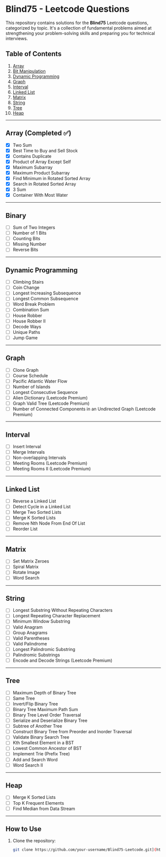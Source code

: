 # Blind75 - Leetcode Questions

This repository contains solutions for the **Blind75** Leetcode questions, categorized by topic. It's a collection of fundamental problems aimed at strengthening your problem-solving skills and preparing you for technical interviews.

## Table of Contents

1. [Array](https://github.com/MrRavikumar/Bind75_Leetcode/blob/main/README.md#array-completed-)
2. [Bit Manipulation](https://leetcode.com/problem-list/bit-manipulation/)
3. [Dynamic Programming](https://leetcode.com/problem-list/dynamic-programming/)
4. [Graph](https://leetcode.com/problem-list/graph/)
5. [Interval](#interval)
6. [Linked List](https://leetcode.com/problem-list/linked-list/)
7. [Matrix](https://leetcode.com/problem-list/matrix/)
8. [String](https://leetcode.com/problem-list/string/)
9. [Tree](https://leetcode.com/problem-list/tree/)
10. [Heap](https://leetcode.com/problem-list/heap-priority-queue/)

---

## Array (Completed ✅)

- [x] Two Sum  
- [x] Best Time to Buy and Sell Stock  
- [x] Contains Duplicate  
- [x] Product of Array Except Self  
- [x] Maximum Subarray  
- [x] Maximum Product Subarray  
- [x] Find Minimum in Rotated Sorted Array  
- [x] Search in Rotated Sorted Array  
- [x] 3 Sum  
- [x] Container With Most Water  

---

## Binary

- [ ] Sum of Two Integers  
- [ ] Number of 1 Bits  
- [ ] Counting Bits  
- [ ] Missing Number  
- [ ] Reverse Bits  

---

## Dynamic Programming

- [ ] Climbing Stairs  
- [ ] Coin Change  
- [ ] Longest Increasing Subsequence  
- [ ] Longest Common Subsequence  
- [ ] Word Break Problem  
- [ ] Combination Sum  
- [ ] House Robber  
- [ ] House Robber II  
- [ ] Decode Ways  
- [ ] Unique Paths  
- [ ] Jump Game  

---

## Graph

- [ ] Clone Graph  
- [ ] Course Schedule  
- [ ] Pacific Atlantic Water Flow  
- [ ] Number of Islands  
- [ ] Longest Consecutive Sequence  
- [ ] Alien Dictionary (Leetcode Premium)  
- [ ] Graph Valid Tree (Leetcode Premium)  
- [ ] Number of Connected Components in an Undirected Graph (Leetcode Premium)  

---

## Interval

- [ ] Insert Interval  
- [ ] Merge Intervals  
- [ ] Non-overlapping Intervals  
- [ ] Meeting Rooms (Leetcode Premium)  
- [ ] Meeting Rooms II (Leetcode Premium)  

---

## Linked List

- [ ] Reverse a Linked List  
- [ ] Detect Cycle in a Linked List  
- [ ] Merge Two Sorted Lists  
- [ ] Merge K Sorted Lists  
- [ ] Remove Nth Node From End Of List  
- [ ] Reorder List  

---

## Matrix

- [ ] Set Matrix Zeroes  
- [ ] Spiral Matrix  
- [ ] Rotate Image  
- [ ] Word Search  

---

## String

- [ ] Longest Substring Without Repeating Characters  
- [ ] Longest Repeating Character Replacement  
- [ ] Minimum Window Substring  
- [ ] Valid Anagram  
- [ ] Group Anagrams  
- [ ] Valid Parentheses  
- [ ] Valid Palindrome  
- [ ] Longest Palindromic Substring  
- [ ] Palindromic Substrings  
- [ ] Encode and Decode Strings (Leetcode Premium)  

---

## Tree

- [ ] Maximum Depth of Binary Tree  
- [ ] Same Tree  
- [ ] Invert/Flip Binary Tree  
- [ ] Binary Tree Maximum Path Sum  
- [ ] Binary Tree Level Order Traversal  
- [ ] Serialize and Deserialize Binary Tree  
- [ ] Subtree of Another Tree  
- [ ] Construct Binary Tree from Preorder and Inorder Traversal  
- [ ] Validate Binary Search Tree  
- [ ] Kth Smallest Element in a BST  
- [ ] Lowest Common Ancestor of BST  
- [ ] Implement Trie (Prefix Tree)  
- [ ] Add and Search Word  
- [ ] Word Search II  

---

## Heap

- [ ] Merge K Sorted Lists  
- [ ] Top K Frequent Elements  
- [ ] Find Median from Data Stream  

---

## How to Use

1. Clone the repository:
   ```bash
   git clone https://github.com/your-username/Blind75-Leetcode.git](https://github.com/MrRavikumar/Bind75_Leetcode.git
